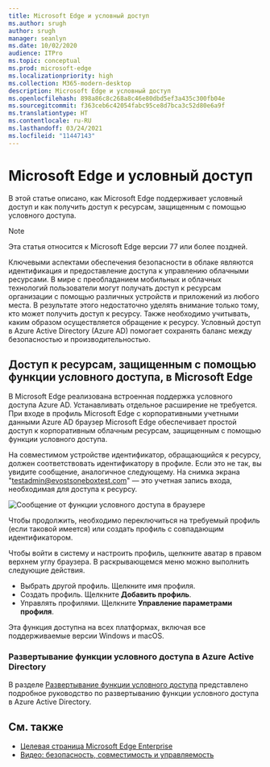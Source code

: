 ```yaml
---
title: Microsoft Edge и условный доступ
ms.author: srugh
author: srugh
manager: seanlyn
ms.date: 10/02/2020
audience: ITPro
ms.topic: conceptual
ms.prod: microsoft-edge
ms.localizationpriority: high
ms.collection: M365-modern-desktop
description: Microsoft Edge и условный доступ
ms.openlocfilehash: 898a86c8c268a8c46e80dbd5ef3a435c300fb04e
ms.sourcegitcommit: f363ceb6c42054fabc95ce8d7bca3c52d80e6a9f
ms.translationtype: HT
ms.contentlocale: ru-RU
ms.lasthandoff: 03/24/2021
ms.locfileid: "11447143"
---
```

# <a name="microsoft-edge-and-conditional-access"></a>Microsoft Edge и условный доступ
  
В этой статье описано, как Microsoft Edge поддерживает условный доступ и как получить доступ к ресурсам, защищенным с помощью условного доступа.

> [!NOTE]
> Эта статья относится к Microsoft Edge версии 77 или более поздней.

Ключевыми аспектами обеспечения безопасности в облаке являются идентификация и предоставление доступа к управлению облачными ресурсами. В мире с преобладанием мобильных и облачных технологий пользователи могут получать доступ к ресурсам организации с помощью различных устройств и приложений из любого места. В результате этого недостаточно уделять внимание только тому, кто может получить доступ к ресурсу. Также необходимо учитывать, каким образом осуществляется обращение к ресурсу. Условный доступ в Azure Active Directory (Azure AD) помогает сохранять баланс между безопасностью и производительностью.

## <a name="accessing-conditional-access-protected-resources-in-microsoft-edge"></a>Доступ к ресурсам, защищенным с помощью функции условного доступа, в Microsoft Edge

В Microsoft Edge реализована встроенная поддержка условного доступа Azure AD. Устанавливать отдельное расширение не требуется. При входе в профиль Microsoft Edge с корпоративными учетными данными Azure AD браузер Microsoft Edge обеспечивает простой доступ к корпоративным облачным ресурсам, защищенным с помощью функции условного доступа.

На совместимом устройстве идентификатор, обращающийся к ресурсу, должен соответствовать идентификатору в профиле.  Если это не так, вы увидите сообщение, аналогичное следующему. На снимка экрана "testadmin@evostsoneboxtest.com" — это учетная запись входа, необходимая для доступа к ресурсу.

![Сообщение от функции условного доступа в браузере](./media/edge-security/microsoft-edge-security-conditional-access.png)

Чтобы продолжить, необходимо переключиться на требуемый профиль (если таковой имеется) или создать профиль с совпадающим идентификатором.

Чтобы войти в систему и настроить профиль, щелкните аватар в правом верхнем углу браузера. В раскрывающемся меню можно выполнить следующие действия.

- Выбрать другой профиль. Щелкните имя профиля.
- Создать профиль. Щелкните **Добавить профиль**.
- Управлять профилями. Щелкните **Управление параметрами профиля**.

Эта функция доступна на всех платформах, включая все поддерживаемые версии Windows и macOS.

### <a name="how-to-deploy-conditional-access-in-azure-active-directory"></a>Развертывание функции условного доступа в Azure Active Directory

В разделе [Развертывание функции условного доступа](/azure/active-directory/conditional-access/plan-conditional-access) представлено подробное руководство по развертыванию функции условного доступа в Azure Active Directory.

## <a name="see-also"></a>См. также

- [Целевая страница Microsoft Edge Enterprise](https://aka.ms/EdgeEnterprise)
- [Видео: безопасность, совместимость и управляемость](/microsoft-edge-video-security-compatibility-manageability.md)